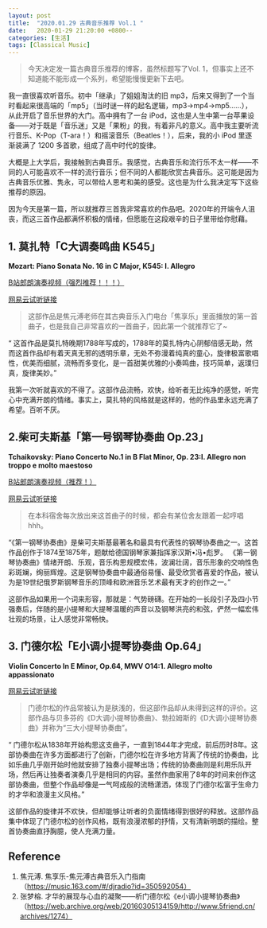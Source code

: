 ```yaml
---
layout: post
title:  "2020.01.29 古典音乐推荐 Vol.1 "
date:   2020-01-29 21:20:00 +0800--
categories: [生活]
tags: [Classical Music]
---
```



> 今天决定发一篇古典音乐推荐的博客，虽然标题写了Vol. 1，但事实上还不知道能不能形成一个系列，希望能慢慢更新下去吧。

我一直很喜欢听音乐。初中「继承」了姐姐淘汰的旧 mp3，后来又得到了一个当时看起来很高端的「mp5」（当时谜一样的起名逻辑，mp3->mp4->mp5……），从此开启了音乐世界的大门。高中拥有了一台 iPod，这也是人生中第一台苹果设备——对于既是「音乐迷」又是「果粉」的我，有着非凡的意义。高中我主要听流行音乐、K-Pop（T-ara！）和摇滚音乐（Beatles！），后来，我的小 iPod 里逐渐装满了 1200 多首歌，组成了高中时代的旋律。

大概是上大学后，我接触到古典音乐。我感觉，古典音乐和流行乐不太一样——不同的人可能喜欢不一样的流行音乐；但不同的人都能欣赏古典音乐。这可能是因为古典音乐优雅、隽永，可以带给人思考和美的感受。这也是为什么我决定写下这些推荐的原因。

因为今天是第一篇，所以就推荐三首我非常喜欢的作品吧。2020年的开端令人沮丧，而这三首作品都满怀积极的情绪，但愿能在这段艰辛的日子里带给你慰藉。

## 1. 莫扎特「C大调奏鸣曲 K545」

**Mozart: Piano Sonata No. 16 in C Major, K545: I. Allegro** 

[B站郎朗演奏视频（强烈推荐！！！）](https://www.bilibili.com/video/av56878759/)

[网易云试听链接](https://music.163.com/song?id=536086195&userid=41254148)

> 这部作品是焦元溥老师在其古典音乐入门电台「焦享乐」里面播放的第一首曲子，也是我自己非常喜欢的一首曲子，因此第一个就推荐它了~

 “ 这首作品是莫扎特晚期1788年写成的，1788年的莫扎特内心阴郁倍感无助，然而这首作品却有着天真无邪的透明乐章，无处不弥漫着纯真的童心，旋律极富歌唱性，优美而细腻，流畅而多变化，是一首甜美优雅的小奏鸣曲，技巧简单，返璞归真，旋律美妙。”

我第一次听就喜欢的不得了。这部作品流畅，欢快，给听者无比纯净的感觉，听完心中充满开朗的情绪。事实上，莫扎特的风格就是这样的，他的作品里永远充满了希望。百听不厌。

## 2.柴可夫斯基「第一号钢琴协奏曲 Op.23」

**Tchaikovsky: Piano Concerto No.1 in B Flat Minor, Op. 23:I. Allegro non troppo e molto maestoso**

[B站郎朗演奏视频（推荐！）](https://www.bilibili.com/video/av21435711/)

[网易云试听链接](https://music.163.com/song?id=426107885&userid=41254148)

> 在本科宿舍每次放出来这首曲子的时候，都会有某位舍友跟着一起哼唱hhh。

“《第一钢琴协奏曲》是柴可夫斯基最著名和最具有代表性的钢琴协奏曲之一。这首作品创作于1874至1875年，题献给德国钢琴家兼指挥家汉斯•冯•彪罗。
《第一钢琴协奏曲》情绪开朗、乐观，音乐构思规模宏伟，波澜壮阔，音乐形象的交响性色彩斑斓，绚丽辉煌。这是钢琴协奏曲中最通俗易懂、最受欣赏者喜爱的作品，被认为是19世纪俄罗斯钢琴音乐的顶峰和欧洲音乐艺术最有天才的创作之一。”

这部作品如果用一个词来形容，那就是：气势磅礴。在开始的一长段引子及四小节强奏后，伴随的是小提琴和大提琴温暖的声音以及钢琴洪亮的和弦，俨然一幅宏伟壮观的场景，让人感觉非常畅快。

## 3. 门德尔松「E小调小提琴协奏曲 Op.64」

**Violin Concerto In E Minor, Op.64, MWV O14:1. Allegro molto appassionato** 

[网易云试听链接](https://music.163.com/song?id=2123602&userid=41254148)

> 门德尔松的作品常被认为是肤浅的，但这部作品却从未得到这样的评价。这部作品与贝多芬的《D大调小提琴协奏曲》、勃拉姆斯的《D大调小提琴协奏曲》并称为“三大小提琴协奏曲”。

“ 门德尔松从1838年开始构思这支曲子，一直到1844年才完成，前后历时8年。这部协奏曲在许多方面都进行了创新，门德尔松在许多地方背离了传统的协奏曲，比如乐曲几乎刚开始时他就安排了独奏小提琴出场；传统的协奏曲则是利用乐队开场，然后再让独奏者演奏几乎是相同的内容。虽然作曲家用了8年的时间来创作这部协奏曲，但整个作品却像是一气呵成般的流畅潇洒，体现了门德尔松富于生命力的才华和浪漫主义风格。”

这部作品的旋律并不欢快，但却能够让听者的负面情绪得到很好的释放。这部作品集中体现了门德尔松的创作风格，既有浪漫浓郁的抒情，又有清新明朗的描绘。整首协奏曲直抒胸臆，使人充满力量。

## Reference
1. 焦元溥. 焦享乐-焦元溥古典音乐入门指南（https://music.163.com/#/djradio?id=350592054）
2. 张梦榕. 才华的展现与心血的凝聚——析门德尔松《e小调小提琴协奏曲》（https://web.archive.org/web/20160305134159/http://www.5friend.cn/archives/1274）